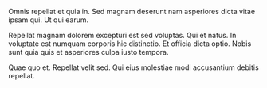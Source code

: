 Omnis repellat et quia in. Sed magnam deserunt nam asperiores dicta vitae ipsam qui. Ut qui earum.
 Repellat magnam dolorem excepturi est sed voluptas. Qui et natus. In voluptate est numquam corporis hic distinctio. Et officia dicta optio. Nobis sunt quia quis et asperiores culpa iusto tempora.
 Quae quo et. Repellat velit sed. Qui eius molestiae modi accusantium debitis repellat.